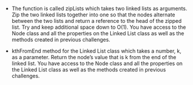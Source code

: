
- The function is called zipLists which takes two linked lists as arguments. 
Zip the two linked lists together into one so that the nodes alternate between the two lists and return a reference to the head of the zipped list. 
Try and keep additional space down to O(1). 
You have access to the Node class and all the properties on the Linked List class as well as the methods created in previous challenges.

- kthFromEnd method for the Linked List class which takes a number, k, as a parameter. 
Return the node’s value that is k from the end of the linked list. 
You have access to the Node class and all the properties on the Linked List class as well as the methods created in previous challenges.

